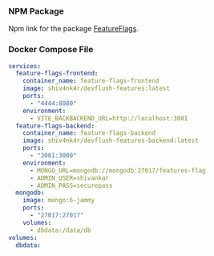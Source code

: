 ### NPM Package

Npm link for the package [FeatureFlags](https://www.npmjs.com/package/@shiv4nk4r/feature-flags).

### Docker Compose File

```yaml
services:
  feature-flags-frontend:
    container_name: feature-flags-frontend
    image: shiv4nk4r/devflush-features:latest
    ports:
      - "4444:8080"
    environment:
      - VITE_BACKBACKEND_URL=http://localhost:3001
  feature-flags-backend:
    container_name: feature-flags-backend
    image: shiv4nk4r/devflush-features-backend:latest
    ports:
      - "3001:3000"
    environment:
      - MONGO_URL=mongodb://mongodb:27017/features-flag
      - ADMIN_USER=shivankar
      - ADMIN_PASS=securepass
  mongodb:
    image: mongo:6-jammy
    ports:
      - "27017:27017"
    volumes:
      - dbdata:/data/db
volumes:
  dbdata:
```
